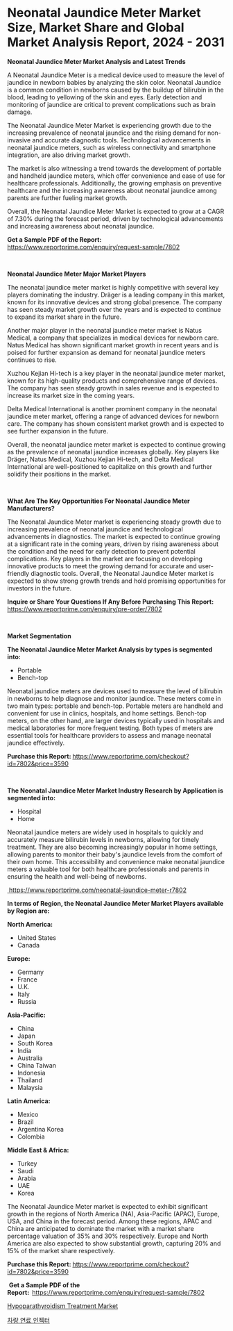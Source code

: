<p><h1>Neonatal Jaundice Meter Market Size, Market Share and Global Market Analysis Report, 2024 - 2031</h1></p><p><strong>Neonatal Jaundice Meter Market Analysis and Latest Trends</strong></p>
<p><p>A Neonatal Jaundice Meter is a medical device used to measure the level of jaundice in newborn babies by analyzing the skin color. Neonatal Jaundice is a common condition in newborns caused by the buildup of bilirubin in the blood, leading to yellowing of the skin and eyes. Early detection and monitoring of jaundice are critical to prevent complications such as brain damage.</p><p>The Neonatal Jaundice Meter Market is experiencing growth due to the increasing prevalence of neonatal jaundice and the rising demand for non-invasive and accurate diagnostic tools. Technological advancements in neonatal jaundice meters, such as wireless connectivity and smartphone integration, are also driving market growth.</p><p>The market is also witnessing a trend towards the development of portable and handheld jaundice meters, which offer convenience and ease of use for healthcare professionals. Additionally, the growing emphasis on preventive healthcare and the increasing awareness about neonatal jaundice among parents are further fueling market growth.</p><p>Overall, the Neonatal Jaundice Meter Market is expected to grow at a CAGR of 7.30% during the forecast period, driven by technological advancements and increasing awareness about neonatal jaundice.</p></p>
<p><strong>Get a Sample PDF of the Report:&nbsp;</strong> <a href="https://www.reportprime.com/enquiry/request-sample/7802">https://www.reportprime.com/enquiry/request-sample/7802</a></p>
<p>&nbsp;</p>
<p><strong>Neonatal Jaundice Meter Major Market Players</strong></p>
<p><p>The neonatal jaundice meter market is highly competitive with several key players dominating the industry. Dräger is a leading company in this market, known for its innovative devices and strong global presence. The company has seen steady market growth over the years and is expected to continue to expand its market share in the future.</p><p>Another major player in the neonatal jaundice meter market is Natus Medical, a company that specializes in medical devices for newborn care. Natus Medical has shown significant market growth in recent years and is poised for further expansion as demand for neonatal jaundice meters continues to rise.</p><p>Xuzhou Kejian Hi-tech is a key player in the neonatal jaundice meter market, known for its high-quality products and comprehensive range of devices. The company has seen steady growth in sales revenue and is expected to increase its market size in the coming years.</p><p>Delta Medical International is another prominent company in the neonatal jaundice meter market, offering a range of advanced devices for newborn care. The company has shown consistent market growth and is expected to see further expansion in the future.</p><p>Overall, the neonatal jaundice meter market is expected to continue growing as the prevalence of neonatal jaundice increases globally. Key players like Dräger, Natus Medical, Xuzhou Kejian Hi-tech, and Delta Medical International are well-positioned to capitalize on this growth and further solidify their positions in the market.</p></p>
<p>&nbsp;</p>
<p><strong>What Are The Key Opportunities For Neonatal Jaundice Meter Manufacturers?</strong></p>
<p><p>The Neonatal Jaundice Meter market is experiencing steady growth due to increasing prevalence of neonatal jaundice and technological advancements in diagnostics. The market is expected to continue growing at a significant rate in the coming years, driven by rising awareness about the condition and the need for early detection to prevent potential complications. Key players in the market are focusing on developing innovative products to meet the growing demand for accurate and user-friendly diagnostic tools. Overall, the Neonatal Jaundice Meter market is expected to show strong growth trends and hold promising opportunities for investors in the future.</p></p>
<p><strong>Inquire or Share Your Questions If Any Before Purchasing This Report:</strong> <a href="https://www.reportprime.com/enquiry/pre-order/7802">https://www.reportprime.com/enquiry/pre-order/7802</a></p>
<p>&nbsp;</p>
<p><strong>Market Segmentation</strong></p>
<p><strong>The Neonatal Jaundice Meter Market Analysis by types is segmented into:</strong></p>
<p><ul><li>Portable</li><li>Bench-top</li></ul></p>
<p><p>Neonatal jaundice meters are devices used to measure the level of bilirubin in newborns to help diagnose and monitor jaundice. These meters come in two main types: portable and bench-top. Portable meters are handheld and convenient for use in clinics, hospitals, and home settings. Bench-top meters, on the other hand, are larger devices typically used in hospitals and medical laboratories for more frequent testing. Both types of meters are essential tools for healthcare providers to assess and manage neonatal jaundice effectively.</p></p>
<p><strong>Purchase this Report:&nbsp;</strong><a href="https://www.reportprime.com/checkout?id=7802&price=3590">https://www.reportprime.com/checkout?id=7802&price=3590</a></p>
<p>&nbsp;</p>
<p><strong>The Neonatal Jaundice Meter Market Industry Research by Application is segmented into:</strong></p>
<p><ul><li>Hospital</li><li>Home</li></ul></p>
<p><p>Neonatal jaundice meters are widely used in hospitals to quickly and accurately measure bilirubin levels in newborns, allowing for timely treatment. They are also becoming increasingly popular in home settings, allowing parents to monitor their baby's jaundice levels from the comfort of their own home. This accessibility and convenience make neonatal jaundice meters a valuable tool for both healthcare professionals and parents in ensuring the health and well-being of newborns.</p></p>
<p><a href="https://www.reportprime.com/neonatal-jaundice-meter-r7802">&nbsp;https://www.reportprime.com/neonatal-jaundice-meter-r7802</a></p>
<p><strong>In terms of Region, the Neonatal Jaundice Meter Market Players available by Region are:</strong></p>
<p>
    <p> <strong> North America: </strong>
        <ul>
            <li>United States</li>
            <li>Canada</li>
        </ul>
        </p> 
    <p> <strong> Europe: </strong>
        <ul>
            <li>Germany</li>
            <li>France</li>
            <li>U.K.</li>
            <li>Italy</li>
            <li>Russia</li>
        </ul>
        </p> 
    <p> <strong> Asia-Pacific: </strong>
        <ul>
            <li>China</li>
            <li>Japan</li>
            <li>South Korea</li>
            <li>India</li>
            <li>Australia</li>
            <li>China Taiwan</li>
            <li>Indonesia</li>
            <li>Thailand</li>
            <li>Malaysia</li>
        </ul>
        </p> 
    <p> <strong> Latin America: </strong>
        <ul>
            <li>Mexico</li>
            <li>Brazil</li>
            <li>Argentina Korea</li>
            <li>Colombia</li>
        </ul>
        </p> 
    <p> <strong> Middle East & Africa: </strong>
        <ul>
            <li>Turkey</li>
            <li>Saudi</li>
            <li>Arabia</li>
            <li>UAE</li>
            <li>Korea</li>
        </ul>
    </p>
    </p>
<p><p>The Neonatal Jaundice Meter market is expected to exhibit significant growth in the regions of North America (NA), Asia-Pacific (APAC), Europe, USA, and China in the forecast period. Among these regions, APAC and China are anticipated to dominate the market with a market share percentage valuation of 35% and 30% respectively. Europe and North America are also expected to show substantial growth, capturing 20% and 15% of the market share respectively.</p></p>
<p><strong>Purchase this Report: </strong><a href="https://www.reportprime.com/checkout?id=7802&price=3590">https://www.reportprime.com/checkout?id=7802&price=3590</a></p>
<p>&nbsp;<strong>Get a Sample PDF of the Report:&nbsp;&nbsp;</strong><a href="https://www.reportprime.com/enquiry/request-sample/7802">https://www.reportprime.com/enquiry/request-sample/7802</a></p>
<p><strong></strong></p>
<p><p><a href="https://github.com/FrankHernanXXfnf/Market-Research-Report-List-1/blob/main/hypoparathyroidism-treatment-market.md">Hypoparathyroidism Treatment Market</a></p><p><a href="https://github.com/airdroplover110/Market-Research-Report-List-2/blob/main/9632209105141.md">차량 연료 인젝터</a></p></p>